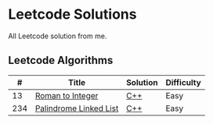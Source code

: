 # Leetcode Solutions

All Leetcode solution from me. 

## Leetcode Algorithms
| # | Title | Solution | Difficulty |
|---| ----- | -------- | ---------- |
|13|[Roman to Integer](https://leetcode.com/problems/roman-to-integer/description/) | [C++](./algorithms/cpp/romanToInteger/romanToInteger.cpp)|Easy|
|234|[Palindrome Linked List](https://leetcode.com/problems/palindrome-linked-list/description/) | [C++](./algorithms/cpp/palindromeLinkedList/palindromeLinkedList.cpp)|Easy|
